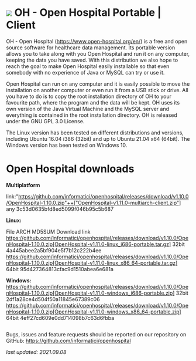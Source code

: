 # ![](./oh.ico) OH - Open Hospital Portable | Client 

OH - Open Hospital (https://www.open-hospital.org/en/) is a free and open source
software for healthcare data management. Its portable version allows you to take
along with you Open Hospital and run it on any computer, keeping the data you have saved.
With this distribution we also hope to reach the goal to make Open Hospital easily installable
so that even somebody with no experience of Java or MySQL can try or use it.

Open Hospital can run on any computer and it is easily possible to move the installation on
another computer or even run it from a USB stick or drive. All you have to do
is to copy the root installation directory of OH to your favourite path, where
the program and the data will be kept. OH uses its own version of the Java Virtual
Machine and the MySQL server and everything is contained in the root
installation directory. OH is released under the GNU GPL 3.0 License.

The Linux version has been tested on different distributions and versions,
including Ubuntu 16.04 i386 (32bit) and up to Ubuntu 21.04 x64 (64bit).
The Windows version has been tested on Windows 10.

# Open Hospital downloads

**Multiplatform**

link:"https://github.com/informatici/openhospital/releases/download/v1.10.0/OpenHospital-1.10.0.zip"++["OpenHospital-v1.11.0-multiarch-client.zip"]	any	3c53d0635bfd8ed5099f046b95c5b687

**Linux:**

File							ARCH	MD5SUM					Download link
https://github.com/informatici/openhospital/releases/download/v1.10.0/OpenHospital-1.10.0.zip[OpenHospital-v1.11.0-linux_i686-portable.tar.gz]	32bit	4a445abee2a5bf904e5f7b12c222b4ee
https://github.com/informatici/openhospital/releases/download/v1.10.0/OpenHospital-1.10.0.zip[OpenHospital-v1.11.0-linux_x86_64-portable.tar.gz]	64bit	95d427364813cfac9d1510abea6e681a


**Windows:**
https://github.com/informatici/openhospital/releases/download/v1.10.0/OpenHospital-1.10.0.zip[OpenHospital-v1.11.0-windows_i686-portable.zip]	32bit	2df1a28ce4d504f50a11845e67389c06
https://github.com/informatici/openhospital/releases/download/v1.10.0/OpenHospital-1.10.0.zip[OpenHospital-v1.11.0-windows_x86_64-portable.zip]	64bit	4eff27cd609e0dd714098b7c63d6fbba

```
```

Bugs, issues and feature requests should be reported on
our repository on GitHub: https://github.com/informatici/openhospital

*last updated: 2021.09.08*

